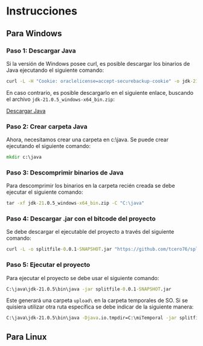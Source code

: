 # Instrucciones


## Para Windows

### Paso 1: Descargar Java

Si la versión de Windows posee curl, es posible descargar los binarios de Java ejecutando el siguiente comando:

```cmd
curl -L -H "Cookie: oraclelicense=accept-securebackup-cookie" -o jdk-21.0.5_windows-x64_bin.zip "https://download.oracle.com/java/21/archive/jdk-21.0.5_windows-x64_bin.zip"
```

En caso contrario, es posible descargarlo en el siguiente enlace, buscando el archivo `jdk-21.0.5_windows-x64_bin.zip`:

[Descargar Java](https://www.oracle.com/java/technologies/javase/jdk21-archive-downloads.html)

### Paso 2: Crear carpeta Java
Ahora, necesitamos crear una carpeta en c:\java. Se puede crear ejecutando el siguiente comando:

```cmd
mkdir c:\java
```

### Paso 3: Descomprimir binarios de Java

Para descomprimir los binarios en la carpeta recién creada se debe ejecutar el siguiente comando:

```cmd
tar -xf jdk-21.0.5_windows-x64_bin.zip -C "C:\java"
```

### Paso 4: Descargar .jar con el bitcode del proyecto
Se debe descargar el ejecutable del proyecto a través del siguiente comando:
```cmd
curl -L -o splitfile-0.0.1-SNAPSHOT.jar "https://github.com/tcero76/splitfile/releases/download/v0.0.1/splitfile-0.0.1-SNAPSHOT.jar"
```

### Paso 5: Ejecutar el proyecto
Para ejecutar el proyecto se debe usar el siguiente comando:
```cmd
C:\java\jdk-21.0.5\bin\java -jar splitfile-0.0.1-SNAPSHOT.jar
```
Este generará una carpeta `upload\` en la carpeta temporales de SO. Si se quisiera utilizar otra ruta específica se debe indicar de la siguiente manera:

```cmd
C:\java\jdk-21.0.5\bin\java -Djava.io.tmpdir=C:\miTemporal -jar splitfile-0.0.1-SNAPSHOT.jar
```

## Para Linux
